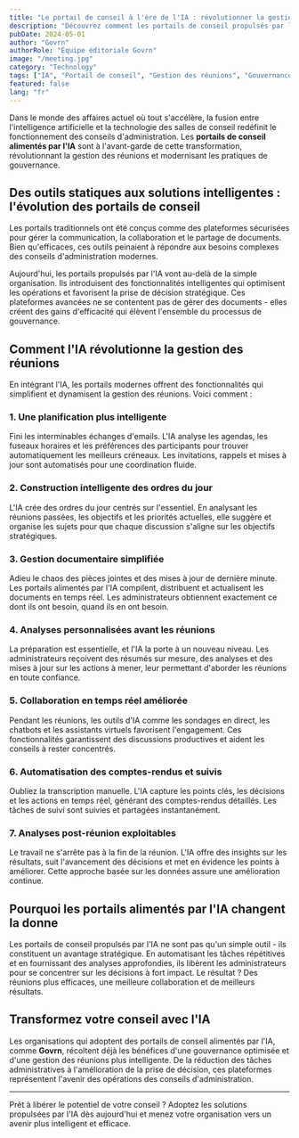 ```yaml
---
title: "Le portail de conseil à l'ère de l'IA : révolutionner la gestion des réunions"
description: "Découvrez comment les portails de conseil propulsés par l'IA transforment la gestion des réunions avec une planification intelligente, une collaboration en temps réel et une prise de décision améliorée."
pubDate: 2024-05-01
author: "Govrn"
authorRole: "Équipe éditoriale Govrn"
image: "/meeting.jpg"
category: "Technology"
tags: ["IA", "Portail de conseil", "Gestion des réunions", "Gouvernance", "Transformation numérique"]
featured: false
lang: "fr"
---
```


Dans le monde des affaires actuel où tout s'accélère, la fusion entre l'intelligence artificielle et la technologie des salles de conseil redéfinit le fonctionnement des conseils d'administration. Les **portails de conseil alimentés par l'IA** sont à l'avant-garde de cette transformation, révolutionnant la gestion des réunions et modernisant les pratiques de gouvernance.

## Des outils statiques aux solutions intelligentes : l'évolution des portails de conseil

Les portails traditionnels ont été conçus comme des plateformes sécurisées pour gérer la communication, la collaboration et le partage de documents. Bien qu'efficaces, ces outils peinaient à répondre aux besoins complexes des conseils d'administration modernes.

Aujourd'hui, les portails propulsés par l'IA vont au-delà de la simple organisation. Ils introduisent des fonctionnalités intelligentes qui optimisent les opérations et favorisent la prise de décision stratégique. Ces plateformes avancées ne se contentent pas de gérer des documents - elles créent des gains d'efficacité qui élèvent l'ensemble du processus de gouvernance.

## Comment l'IA révolutionne la gestion des réunions

En intégrant l'IA, les portails modernes offrent des fonctionnalités qui simplifient et dynamisent la gestion des réunions. Voici comment :

### 1. Une planification plus intelligente
Fini les interminables échanges d'emails. L'IA analyse les agendas, les fuseaux horaires et les préférences des participants pour trouver automatiquement les meilleurs créneaux. Les invitations, rappels et mises à jour sont automatisés pour une coordination fluide.

### 2. Construction intelligente des ordres du jour
L'IA crée des ordres du jour centrés sur l'essentiel. En analysant les réunions passées, les objectifs et les priorités actuelles, elle suggère et organise les sujets pour que chaque discussion s'aligne sur les objectifs stratégiques.

### 3. Gestion documentaire simplifiée
Adieu le chaos des pièces jointes et des mises à jour de dernière minute. Les portails alimentés par l'IA compilent, distribuent et actualisent les documents en temps réel. Les administrateurs obtiennent exactement ce dont ils ont besoin, quand ils en ont besoin.

### 4. Analyses personnalisées avant les réunions
La préparation est essentielle, et l'IA la porte à un nouveau niveau. Les administrateurs reçoivent des résumés sur mesure, des analyses et des mises à jour sur les actions à mener, leur permettant d'aborder les réunions en toute confiance.

### 5. Collaboration en temps réel améliorée
Pendant les réunions, les outils d'IA comme les sondages en direct, les chatbots et les assistants virtuels favorisent l'engagement. Ces fonctionnalités garantissent des discussions productives et aident les conseils à rester concentrés.

### 6. Automatisation des comptes-rendus et suivis
Oubliez la transcription manuelle. L'IA capture les points clés, les décisions et les actions en temps réel, générant des comptes-rendus détaillés. Les tâches de suivi sont suivies et partagées instantanément.

### 7. Analyses post-réunion exploitables
Le travail ne s'arrête pas à la fin de la réunion. L'IA offre des insights sur les résultats, suit l'avancement des décisions et met en évidence les points à améliorer. Cette approche basée sur les données assure une amélioration continue.

## Pourquoi les portails alimentés par l'IA changent la donne

Les portails de conseil propulsés par l'IA ne sont pas qu'un simple outil - ils constituent un avantage stratégique. En automatisant les tâches répétitives et en fournissant des analyses approfondies, ils libèrent les administrateurs pour se concentrer sur les décisions à fort impact. Le résultat ? Des réunions plus efficaces, une meilleure collaboration et de meilleurs résultats.

## Transformez votre conseil avec l'IA

Les organisations qui adoptent des portails de conseil alimentés par l'IA, comme **Govrn**, récoltent déjà les bénéfices d'une gouvernance optimisée et d'une gestion des réunions plus intelligente. De la réduction des tâches administratives à l'amélioration de la prise de décision, ces plateformes représentent l'avenir des opérations des conseils d'administration.

---

Prêt à libérer le potentiel de votre conseil ? Adoptez les solutions propulsées par l'IA dès aujourd'hui et menez votre organisation vers un avenir plus intelligent et efficace.
